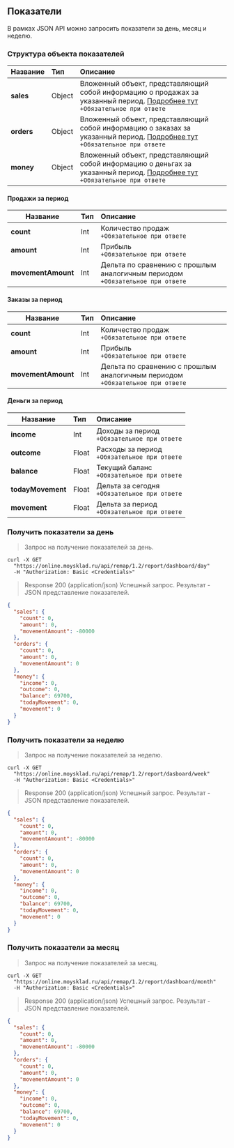 ## Показатели
В рамках JSON API можно запросить показатели за день, месяц и неделю.

### Структура объекта показателей

| Название   | Тип    | Описание                                                                                                                                                                                                                   |
| ---------- | :----- | :------------------------------------------------------------------------------------------------------------------------------------------------------------------------------------------------------------------------- |
| **sales**  | Object | Вложенный объект, представляющий собой информацию о продажах за указанный период. [Подробнее тут](../dictionaries/#suschnosti-towar-towary-atributy-suschnosti-kod-sistemy-nalogooblozheniq)<br>`+Обязательное при ответе` |
| **orders** | Object | Вложенный объект, представляющий собой информацию о заказах за указанный период. [Подробнее тут](../dictionaries/#suschnosti-towar-towary-atributy-suschnosti-kod-sistemy-nalogooblozheniq)<br>`+Обязательное при ответе`  |
| **money**  | Object | Вложенный объект, представляющий собой информацию о деньгах за указанный период. [Подробнее тут](../dictionaries/#suschnosti-towar-towary-atributy-suschnosti-kod-sistemy-nalogooblozheniq)<br>`+Обязательное при ответе`  |
  
#### Продажи за период 

| Название           | Тип | Описание                                                                         |
| ------------------ | :-- | :------------------------------------------------------------------------------- |
| **count**          | Int | Количество продаж<br>`+Обязательное при ответе`                                  |
| **amount**         | Int | Прибыль<br>`+Обязательное при ответе`                                            |
| **movementAmount** | Int | Дельта по сравнению с прошлым аналогичным периодом<br>`+Обязательное при ответе` |

#### Заказы за период

| Название           | Тип | Описание                                                                         |
| ------------------ | :-- | :------------------------------------------------------------------------------- |
| **count**          | Int | Количество продаж<br>`+Обязательное при ответе`                                  |
| **amount**         | Int | Прибыль<br>`+Обязательное при ответе`                                            |
| **movementAmount** | Int | Дельта по сравнению с прошлым аналогичным периодом<br>`+Обязательное при ответе` |

#### Деньги за период

| Название          | Тип   | Описание                                        |
| ----------------- | :---- | :---------------------------------------------- |
| **income**        | Int   | Доходы за период<br>`+Обязательное при ответе`  |
| **outcome**       | Float | Расходы за период<br>`+Обязательное при ответе` |
| **balance**       | Float | Текущий баланс<br>`+Обязательное при ответе`    |
| **todayMovement** | Float | Дельта за сегодня<br>`+Обязательное при ответе` |
| **movement**      | Float | Дельта за период<br>`+Обязательное при ответе`  |

### Получить показатели за день 
> Запрос на получение показателей за день.

```shell
curl -X GET
  "https://online.moysklad.ru/api/remap/1.2/report/dashboard/day"
  -H "Authorization: Basic <Credentials>"
```

> Response 200 (application/json)
Успешный запрос. Результат - JSON представление показателей.

```json
{
  "sales": {
    "count": 0,
    "amount": 0,
    "movementAmount": -80000
  },
  "orders": {
    "count": 0,
    "amount": 0,
    "movementAmount": 0
  },
  "money": {
    "income": 0,
    "outcome": 0,
    "balance": 69700,
    "todayMovement": 0,
    "movement": 0
  }
}
```

### Получить показатели за неделю 
> Запрос на получение показателей за неделю.

```shell
curl -X GET
  "https://online.moysklad.ru/api/remap/1.2/report/dasboard/week"
  -H "Authorization: Basic <Credentials>"
```

> Response 200 (application/json)
Успешный запрос. Результат - JSON представление показателей.

```json
{
  "sales": {
    "count": 0,
    "amount": 0,
    "movementAmount": -80000
  },
  "orders": {
    "count": 0,
    "amount": 0,
    "movementAmount": 0
  },
  "money": {
    "income": 0,
    "outcome": 0,
    "balance": 69700,
    "todayMovement": 0,
    "movement": 0
  }
}

```

### Получить показатели за месяц 
> Запрос на получение показателей за месяц.

```shell
curl -X GET
  "https://online.moysklad.ru/api/remap/1.2/report/dashboard/month"
  -H "Authorization: Basic <Credentials>"
```

> Response 200 (application/json)
Успешный запрос. Результат - JSON представление показателей.

```json
{
  "sales": {
    "count": 0,
    "amount": 0,
    "movementAmount": -80000
  },
  "orders": {
    "count": 0,
    "amount": 0,
    "movementAmount": 0
  },
  "money": {
    "income": 0,
    "outcome": 0,
    "balance": 69700,
    "todayMovement": 0,
    "movement": 0
  }
}
```
